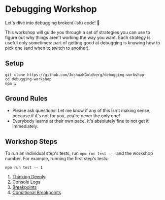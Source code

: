# Debugging Workshop

Let's dive into debugging broken(-ish) code! 🙌

This workshop will guide you through a set of strategies you can use to figure out why things aren't working the way you want.
Each strategy is useful only sometimes: part of getting good at debugging is knowing how to pick one (and when to switch to another).

## Setup

```shell
git clone https://github.com/JoshuaKGoldberg/debugging-workshop
cd debugging-workshop
npm i
```

## Ground Rules

- Please ask questions! Let me know if any of this isn't making sense, because if it's not for you, you're never the only one!
- Everybody learns at their own pace. It's absolutely fine to not get it immediately.

## Workshop Steps

To run an individual step's tests, run `npm run test -- ` and the workshop number.
For example, running the first step's tests:

```shell
npm run test -- 1
```

1. [Thinking Deeply](./src/1-thinking-deeply)
1. [Console Logs](./src/2-console-logs)
1. [Breakpoints](3-breakpoints)
1. [Conditional Breakpoints](4-conditional-breakpoints)
